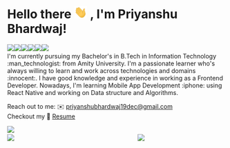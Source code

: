 # Hello there <img src="https://github.com/ABSphreak/ABSphreak/blob/master/gifs/Hi.gif" width="30px"> , I'm Priyanshu Bhardwaj!

<div>
  
<div style="display:flex;">
  <a href="https://priyanshubhardwaj.netlify.app/" target="__blank">
    <img src="https://img.shields.io/badge/website-000000?style=for-the-badge&logo=About.me&logoColor=white"/>
  </a>
  <a href="https://mail.google.com/mail/?view=cm&fs=1&tf=1&to=priyanshubhardwaj19dec@gmail.com" target="_blank">
    <img src="https://img.shields.io/badge/Gmail-D14836?style=for-the-badge&logo=gmail&logoColor=white" />
  </a>
  <a href="https://www.linkedin.com/in/priyanshu-bhardwaj-385896204/" target="__blank">
    <img src="https://img.shields.io/badge/LinkedIn-0077B5?style=for-the-badge&logo=linkedin&logoColor=white" />
  </a>
  <a href="https://github.com/priyanshu1912" target="__blank">
     <img src="https://img.shields.io/badge/GitHub-100000?style=for-the-badge&logo=github&logoColor=white"/>
  </a>
  <a href="https://gitlab.com/priyanshu1912" target="__blank">
     <img src="https://img.shields.io/badge/GitLab-330F63?style=for-the-badge&logo=gitlab&logoColor=white" />
  </a>
  <a href="https://twitter.com/Priyanshuu19" target="__blank">
      <img src="https://img.shields.io/badge/Twitter-1DA1F2?style=for-the-badge&logo=twitter&logoColor=white"/>
  </a>
</div>

<div>
  I'm currently pursuing my Bachelor's in B.Tech in Information Technology :man_technologist: from Amity University. I'm a passionate learner who's always willing to learn and work across technologies and domains :innocent:. I have good knowledge and experience in working as a Frontend Developer. Nowadays, I'm learning Mobile App Development :iphone: using React Native and working on Data structure and Algorithms.
  
  Reach out to me: :envelope: priyanshubhardwaj19dec@gmail.com
  <br/>
  Checkout my :page_facing_up: <a href="https://drive.google.com/file/d/1neuPBePSu7FVteGkZ1kIWYy-_Y9aeZdn/view?usp=share_link" target="_blank">Resume</a>
</div>


<img src="https://skillicons.dev/icons?i=react,ts,redux,nestjs,js,git,vscode,tailwind,nodejs,netlify,mysql,mongodb,materialui,jest,html,heroku,express,css,firebase,github" />


<div style="display:flex;">
    <img src="https://github-readme-stats-sigma-five.vercel.app/api?username=priyanshu1912&show_icons=true&theme=gotham" style="flex-basis:60%"/>
  <img src="https://github-readme-stats.vercel.app/api/top-langs/?username=priyanshu1912&theme=gotham&layout=compact" style="flex-basis:40%" />
  </div>

  </div>

